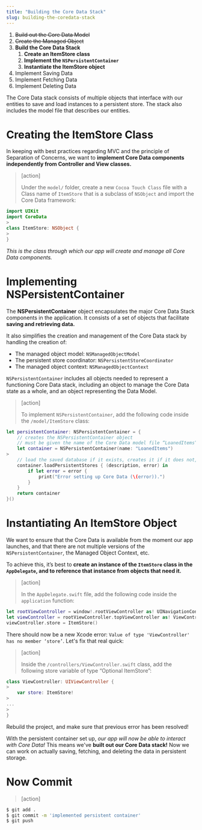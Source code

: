```yaml
---
title: "Building the Core Data Stack"
slug: building-the-coredata-stack
---
```


1. ~~Build out the Core Data Model~~
1. ~~Create the Managed Object~~
1. **Build the Core Data Stack**
    1. **Create an ItemStore class**
    1. **Implement the `NSPersistentContainer`**
    1. **Instantiate the ItemStore object**
1. Implement Saving Data
1. Implement Fetching Data
1. Implement Deleting Data

The Core Data stack consists of multiple objects that interface with our entities to save and load instances to a persistent store. The stack also includes the model file that describes our entities.

# Creating the ItemStore Class

In keeping with best practices regarding MVC and the principle of Separation of Concerns, we want to **implement Core Data components independently from Controller and View classes.**

> [action]
>
> Under the `model/` folder, create a new `Cocoa Touch Class` file with a Class name of  `ItemStore` that is a subclass of `NSObject` and import the Core Data framework:
>
```swift
import UIKit
import CoreData
>
class ItemStore: NSObject {
>
}
```

_This is the class through which our app will create and manage all Core Data components._

# Implementing NSPersistentContainer

The **NSPersistentContainer** object encapsulates the major Core Data Stack components in the application. It consists of a set of objects that facilitate **saving and retrieving data.**

It also simplifies the creation and management of the Core Data stack by handling the creation of:

- The managed object model: `NSManagedObjectModel`
- The persistent store coordinator: `NSPersistentStoreCoordinator`
- The managed object context: `NSManagedObjectContext`

`NSPersistentContainer` includes all objects needed to represent a functioning Core Data stack, including an object to manage the Core Data state as a whole, and an object representing the Data Model.

> [action]
>
> To implement `NSPersistentContainer`, add the following code inside the `/model/ItemStore` class:
>
```swift
let persistentContainer: NSPersistentContainer = {
    // creates the NSPersistentContainer object
    // must be given the name of the Core Data model file “LoanedItems”
    let container = NSPersistentContainer(name: "LoanedItems")
>
    // load the saved database if it exists, creates it if it does not, and returns an error under failure conditions
    container.loadPersistentStores { (description, error) in
        if let error = error {
            print("Error setting up Core Data (\(error)).")
        }
    }
    return container
}()
```

# Instantiating An ItemStore Object

We want to ensure that the Core Data is available from the moment our app launches, and that there are not multiple versions of the `NSPersistentContainer`, the Managed Object Context, etc.

To achieve this, it’s best to **create an instance of the `ItemStore` class in the `AppDelegate`, and to reference that instance from objects that need it.**

> [action]
>
> In the `AppDelegate.swift` file, add the following code inside the `application` function:
>
```swift
let rootViewController = window!.rootViewController as! UINavigationController
let viewController = rootViewController.topViewController as! ViewController
viewController.store = ItemStore()
```

There should now be a new Xcode error: `Value of type 'ViewController' has no member ‘store’`. Let's fix that real quick:

> [action]
>
> Inside the `/controllers/ViewController.swift` class, add the following store variable of type “Optional ItemStore”:
>
```swift
class ViewController: UIViewController {
>
    var store: ItemStore!
>
...
>
}
```

Rebuild the project, and make sure that previous error has been resolved!

With the persistent container set up, _our app will now be able to interact with Core Data!_ This means we've **built out our Core Data stack!** Now we can work on actually saving, fetching, and deleting the data in persistent storage.

# Now Commit

>[action]
>
```bash
$ git add .
$ git commit -m 'implemented persistent container'
$ git push
```
